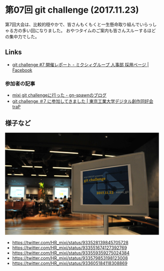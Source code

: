 # 第07回 git challenge (2017.11.23)

第7回大会は、比較的穏やかで、皆さんもくもくと一生懸命取り組んでいらっしゃる方の多い回になりました。
おやつタイムのご案内も皆さんスルーするほどの集中力でした。

## Links

- [git challenge #7 開催レポート - ミクシィグループ 人事部 採用ページ | Facebook](https://www.facebook.com/mixihr/posts/1963562007233113)

### 参加者の記事

- [mixi git challengeに行った - gn-spawnのブログ](http://gn-spawn.hatenablog.com/entry/2017/11/23/233554)
- [git challenge ＃7 に参加してきました | 東京工業大学デジタル創作同好会traP](https://trap.jp/post/376/)

## 様子など

![](../images/07/01.jpg)

- https://twitter.com/HR_mixi/status/933528139845705728
- https://twitter.com/HR_mixi/status/933551674127392769
- https://twitter.com/HR_mixi/status/933559359275024384
- https://twitter.com/HR_mixi/status/933579853198123008
- https://twitter.com/HR_mixi/status/933605184118308869
